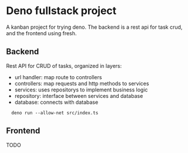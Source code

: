# Deno fullstack project

A kanban project for trying deno. 
The backend is a rest api for task crud, and the frontend using fresh.

## Backend

Rest API for CRUD of tasks, organized in layers:
- url handler: map route to controllers
- controllers: map requests and http methods to services
- services: uses repositorys to implement business logic
- repository: interface between services and database
- database: connects with database

```console
  deno run --allow-net src/index.ts
```

## Frontend
TODO